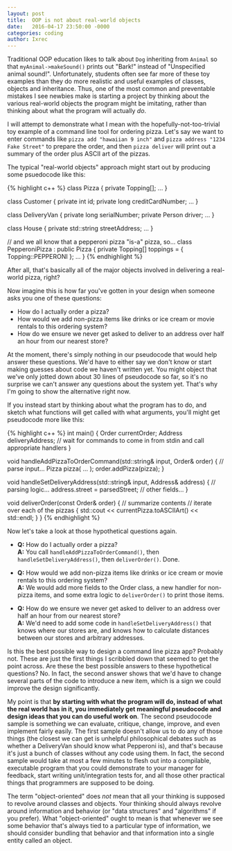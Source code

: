 ```yaml
---
layout: post
title:  OOP is not about real-world objects
date:   2016-04-17 23:50:00 -0000
categories: coding
author:	Ixrec
---
```


Traditional OOP education likes to talk about `Dog` inheriting from `Animal` so that `myAnimal->makeSound()`
prints out "Bark!" instead of "Unspecified animal sound!". Unfortunately, students often see far more of
these toy examples than they do more realistic and useful examples of classes, objects and inheritance. Thus,
one of the most common and preventable mistakes I see newbies make is starting a project by thinking about
the various real-world objects the program might be imitating, rather than thinking about what the program will actually *do*.

I will attempt to demonstrate what I mean with the hopefully-not-too-trivial toy example of a command line tool
for ordering pizza. Let's say we want to enter commands like `pizza add "hawaiian 9 inch"` and `pizza address
"1234 Fake Street"` to prepare the order, and then `pizza deliver` will print out a summary of the order plus
ASCII art of the pizzas.

The typical "real-world objects" approach might start out by producing some psuedocode like this:

{% highlight c++ %}
class Pizza {
	private Topping[];
	...
}

class Customer {
	private int id;
	private long creditCardNumber;
	...
}

class DeliveryVan {
	private long serialNumber;
	private Person driver;
	...
}

class House {
	private std::string streetAddress;
	...
}

// and we all know that a pepperoni pizza "is-a" pizza, so...
class PepperoniPizza : public Pizza {
    private Topping[] toppings = { Topping::PEPPERONI };
	...
}
{% endhighlight %}

After all, that's basically all of the major objects involved in delivering a real-world pizza, right?

Now imagine this is how far you've gotten in your design when someone asks you one of these questions:

- How do I actually order a pizza?
- How would we add non-pizza items like drinks or ice cream or movie rentals to this ordering system?
- How do we ensure we never get asked to deliver to an address over half an hour from our nearest store?

At the moment, there's simply nothing in our pseudocode that would help answer these questions. We'd have to either say we don't know or start making guesses about code we haven't written yet. You might object that we've only jotted down about 30 lines of pseudocode so far, so it's no surprise we can't answer any questions about the system yet. That's why I'm going to show the alternative right now.

If you instead start by thinking about what the program has to do, and sketch what functions will get called with what arguments, you'll might get pseudocode more like this:

{% highlight c++ %}
int main() {
	Order currentOrder;
	Address deliveryAddress;
	// wait for commands to come in from stdin and call appropriate handlers
}

void handleAddPizzaToOrderCommand(std::string& input, Order& order) {
	// parse input...
	Pizza pizza( ... );
	order.addPizza(pizza);
}

void handleSetDeliveryAddress(std::string& input, Address& address) {
	// parsing logic...
	address.street = parsedStreet;
	// other fields...
}

void deliverOrder(const Order& order) {
	// summarize contents
	// iterate over each of the pizzas {
		std::cout << currentPizza.toASCIIArt() << std::endl;
	}
}
{% endhighlight %}


Now let's take a look at those hypothetical questions again.

* **Q:** How do I actually order a pizza?  
  **A:** You call `handleAddPizzaToOrderCommand()`, then `handleSetDeliveryAddress()`, then `deliverOrder()`. Done.

* **Q:** How would we add non-pizza items like drinks or ice cream or movie rentals to this ordering system?  
  **A:** We would add more fields to the Order class, a new handler for non-pizza items, and some extra logic
  to `deliverOrder()` to print those items.

* **Q:** How do we ensure we never get asked to deliver to an address over half an hour from our nearest store?  
  **A:** We'd need to add some code in `handleSetDeliveryAddress()` that knows where our stores are, and knows how
  to calculate distances between our stores and arbitrary addresses.

Is this the best possible way to design a command line pizza app? Probably not. These are just the first things I
scribbled down that seemed to get the point across. Are these the best possible answers to these hypothetical questions?
No. In fact, the second answer shows that we'd have to change several parts of the code to introduce a new item,
which is a sign we could improve the design significantly.

My point is that **by starting with what the program will do, instead of what the real world has in it, you
immediately get meaningful pseudocode and design ideas that you can do useful work on**. The second pseudocode
sample is something we can evaluate, critique, change, improve, and even implement fairly easily. The first sample
doesn't allow us to do any of those things (the closest we can get is unhelpful philosophical debates such as whether
a DeliveryVan should know what Pepperoni is), and that's because it's just a bunch of classes without any code
using them. In fact, the second sample would take at most a few minutes to flesh out into a compilable, executable
program that you could demonstrate to your manager for feedback, start writing unit/integration tests for, and all
those other practical things that programmers are supposed to be doing.

The term "object-oriented" does *not* mean that all your thinking is supposed to revolve around classes and objects.
Your thinking should always revolve around information and behavior (or "data structures" and "algorithms" if you
prefer). What "object-oriented" ought to mean is that whenever we see some behavior that's always tied to a particular
type of information, we should consider bundling that behavior and that information into a single entity called an object.

